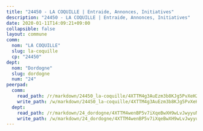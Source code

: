 ```yaml
---
title: "24450 - LA COQUILLE | Entraide, Annonces, Initiatives"
description: "24450 - LA COQUILLE | Entraide, Annonces, Initiatives"
date: 2020-01-11T14:09:21+09:00
collapsible: false
layout: commune
comm:
  nom: "LA COQUILLE"
  slug: la-coquille
  cp: "24450"
dept:
  nom: "Dordogne"
  slug: dordogne
  num: "24"
peerpad:
  comm:
    read_path: /r/markdown/24450_la-coquille/4XTTM4g3AuEzm3b8KJg5PvXeH2cZvehZvP2nhQpqUXD8VQcgd
    write_path: /w/markdown/24450_la-coquille/4XTTM4g3AuEzm3b8KJg5PvXeH2cZvehZvP2nhQpqUXD8VQcgd-K3TgV3cs1mbEG88eNdfA8Ep6UHSnV7PA6XHPCgjHv78yE8W9Ddbz5dhpYBHQsHrtrHd9Ea4YiLpShHaLWbT9CFRF1uQkXrRUjyGB27WbudDECR1M8WKQfBhQoafsw4Ygx7EXZ7Hf
  dept:
    read_path: /r/markdown/24_dordogne/4XTTM4wenBP5v7iXqeBwXH9wLvJwyyuNKzLxRyGzSZXmCuzgg
    write_path: /w/markdown/24_dordogne/4XTTM4wenBP5v7iXqeBwXH9wLvJwyyuNKzLxRyGzSZXmCuzgg-K3TgUusQQUSAmJPXozCTSBeqjqksxkVWGVxtHwEFrs5RuocQr8weKG2oQg7MVeg2F9Hhv7ggtBiBU8D9pdXEPa9M67VU3BzgAG9BCtQw3VY3Xcxk2YSegk3iUXMkpicGxxJr7mWp
---
```


